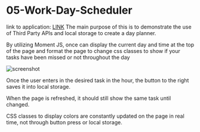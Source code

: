 # 05-Work-Day-Scheduler
link to application: <a href="https://bjsmak.github.io/05-Work-Day-Scheduler/">LINK</a>
The main purpose of this is to demonstrate the use of Third Party APIs and local storage to create a day planner.<p>
By utilizing Moment JS, once can display the current day and time at the top of the page and format the page to change css classes to show if your tasks have been missed or not throughout the day<p>
<img src="https://i.ibb.co/ZLTZvGv/screenshot-1.png" alt="screenshot"><p><p>
Once the user enters in the desired task in the hour, the button to the right saves it into local storage.<p>
When the page is refreshed, it should still show the same task until changed.<p>
CSS classes to display colors are constantly updated on the page in real time, not through button press or local storage.

